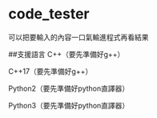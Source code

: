# code_tester

可以把要輸入的內容一口氣輸進程式再看結果<p>
  
##支援語言
  C++（要先準備好g++）<p>
  C++17（要先準備好g++）<p>
  Python2（要先準備好python直譯器）<p>
  Python3（要先準備好python直譯器）<p>
